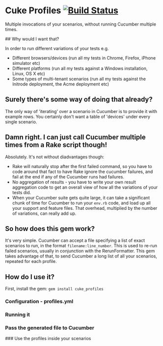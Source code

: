 # Cuke Profiles [![Build Status](https://secure.travis-ci.org/jmerrifield/cuke_profiles.png)](http://travis-ci.org/jmerrifield/cuke_profiles)

Multiple invocations of your scenarios, without running Cucumber multiple times.

## Why would I want that?

In order to run different variations of your tests e.g.
* Different browsers/devices (run all my tests in Chrome, Firefox, iPhone simulator etc)
* Different platforms (run all my tests against a Windows installation, Linux, OS X etc)
* Some types of multi-tenant scenarios (run all my tests against the Initrode deployment, the Acme deployment etc)

## Surely there's some way of doing that already?

The only way of 'iterating' over a scenario in Cucumber is to provide it with example rows.  You certainly don't want a table of 'devices' under every single scenario.

## Damn right.  I can just call Cucumber multiple times from a Rake script though!

Absolutely.  It's not without diadvantages though:

* Rake will naturally stop after the first failed command, so you have to code around that fact to have Rake ignore the cucumber failures, and fail at the end if any of the Cucumber runs had failures.
* No aggregation of results - you have to write your own result aggregation code to get an overall view of how all the variations of your tests did.
* When your Cucumber suite gets quite large, it can take a significant chunk of time for Cucumber to run your `env.rb` code, and load up all your support and feature files.  That overhead, multiplied by the number of variations, can really add up.

## So how does this gem work?

It's very simple.  Cucumber can accept a file specifying a list of exact scenarios to run, in the format `filename:line_number`.  This is used to re-run failed scenarios, usually in conjunction with the RerunFormatter.  This gem takes advantage of that, to send Cucumber a long list of all your scenarios, repeated for each profile.

## How do I use it?

First, install the gem: `gem install cuke_profiles`

### Configuration - profiles.yml

### Running it

### Pass the generated file to Cucumber

### Use the profiles inside your scenarios
